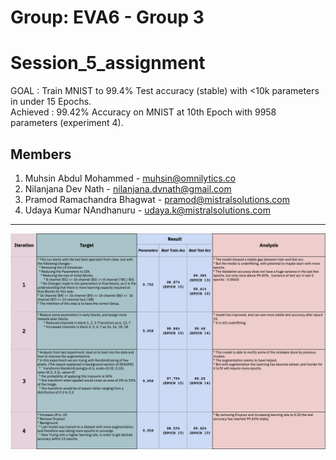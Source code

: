 # Group: EVA6 - Group 3
# Session_5_assignment
GOAL : Train MNIST to 99.4% Test accuracy (stable) with &lt;10k parameters in under 15 Epochs.      
Achieved : 99.42% Accuracy on MNIST at 10th Epoch with 9958 parameters (experiment 4).


## Members
1. Muhsin Abdul Mohammed - muhsin@omnilytics.co 
2. Nilanjana Dev Nath - nilanjana.dvnath@gmail.com
3. Pramod Ramachandra Bhagwat - pramod@mistralsolutions.com
4. Udaya Kumar NAndhanuru - udaya.k@mistralsolutions.com
------

![Summary of Training Progress](https://github.com/askmuhsin/Session_5_assignment/blob/main/resources/summary_final.png)
